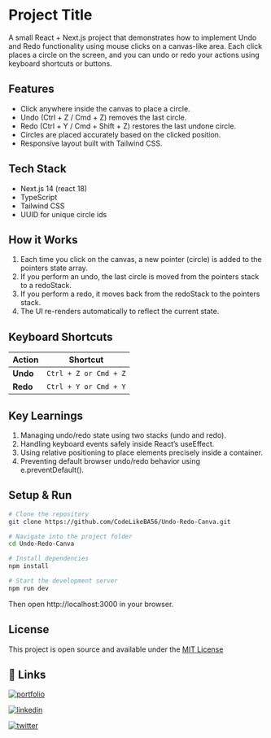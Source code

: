 
# Project Title

A small React + Next.js project that demonstrates how to implement Undo and Redo functionality using mouse clicks on a canvas-like area. Each click places a circle on the screen, and you can undo or redo your actions using keyboard shortcuts or buttons.


## Features

- Click anywhere inside the canvas to place a circle.
- Undo (Ctrl + Z / Cmd + Z) removes the last circle.
- Redo (Ctrl + Y / Cmd + Shift + Z) restores the last undone circle.
- Circles are placed accurately based on the clicked position.
- Responsive layout built with Tailwind CSS.



## Tech Stack

- Next.js 14 (react 18)
- TypeScript
- Tailwind CSS
- UUID for unique circle ids

## How it Works

1.	Each time you click on the canvas, a new pointer (circle) is added to the pointers state array.
2.	If you perform an undo, the last circle is moved from the pointers stack to a redoStack.
3.	If you perform a redo, it moves back from the redoStack to the pointers stack.
4.	The UI re-renders automatically to reflect the current state.
    
## Keyboard Shortcuts

| **Action** | **Shortcut** |
|--------|-----------|
| **Undo** | `Ctrl + Z or Cmd + Z` |
| **Redo** | `Ctrl + Y or Cmd + Y` |

## Key Learnings

1. Managing undo/redo state using two stacks (undo and redo).
2. Handling keyboard events safely inside React’s useEffect.
3. Using relative positioning to place elements precisely inside a container.
4. Preventing default browser undo/redo behavior using e.preventDefault().

## Setup & Run


```bash
# Clone the repository
git clone https://github.com/CodeLikeBA56/Undo-Redo-Canva.git

# Navigate into the project folder
cd Undo-Redo-Canva

# Install dependencies
npm install

# Start the development server
npm run dev
```

Then open http://localhost:3000 in your browser.

    
## License

This project is open source and available under the [MIT License](https://choosealicense.com/licenses/mit/)


## 🔗 Links
[![portfolio](https://img.shields.io/badge/my_portfolio-000?style=for-the-badge&logo=ko-fi&logoColor=white)](https://codelikeba56.github.io/Sameer-Portfolio/)

[![linkedin](https://img.shields.io/badge/linkedin-0A66C2?style=for-the-badge&logo=linkedin&logoColor=white)](https://www.linkedin.com/in/sameer-shamshad/)

[![twitter](https://img.shields.io/badge/twitter-1DA1F2?style=for-the-badge&logo=twitter&logoColor=white)](https://x.com/samu101325?s=21)
